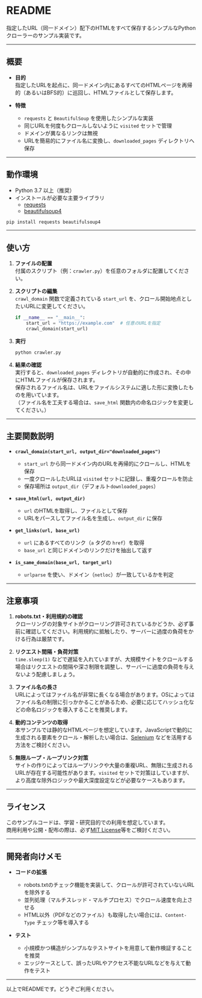 # README

指定したURL（同一ドメイン）配下のHTMLをすべて保存するシンプルなPythonクローラーのサンプル実装です。

---

## 概要

- **目的**  
  指定したURLを起点に、同一ドメイン内にあるすべてのHTMLページを再帰的（あるいはBFS的）に巡回し、HTMLファイルとして保存します。

- **特徴**  
  - `requests` と `BeautifulSoup` を使用したシンプルな実装  
  - 同じURLを何度もクロールしないように `visited` セットで管理  
  - ドメインが異なるリンクは無視  
  - URLを簡易的にファイル名に変換し、`downloaded_pages` ディレクトリへ保存

---

## 動作環境

- Python 3.7 以上（推奨）
- インストールが必要な主要ライブラリ
  - [requests](https://pypi.org/project/requests/)
  - [beautifulsoup4](https://pypi.org/project/beautifulsoup4/)

```bash
pip install requests beautifulsoup4
```

---

## 使い方

1. **ファイルの配置**  
   付属のスクリプト（例：`crawler.py`）を任意のフォルダに配置してください。

2. **スクリプトの編集**  
   `crawl_domain` 関数で定義されている `start_url` を、クロール開始地点としたいURLに変更してください。

   ```python
   if __name__ == "__main__":
       start_url = "https://example.com"  # 任意のURLを指定
       crawl_domain(start_url)
   ```

3. **実行**  

   ```bash
   python crawler.py
   ```

4. **結果の確認**  
   実行すると、`downloaded_pages` ディレクトリが自動的に作成され、その中にHTMLファイルが保存されます。  
   保存されるファイル名は、URLをファイルシステムに適した形に変換したものを用いています。  
   （ファイル名を工夫する場合は、`save_html` 関数内の命名ロジックを変更してください。）

---

## 主要関数説明

- **`crawl_domain(start_url, output_dir="downloaded_pages")`**  
  - `start_url` から同一ドメイン内のURLを再帰的にクロールし、HTMLを保存  
  - 一度クロールしたURLは `visited` セットに記録し、重複クロールを防止  
  - 保存場所は `output_dir`（デフォルト`downloaded_pages`）  

- **`save_html(url, output_dir)`**  
  - `url` のHTMLを取得し、ファイルとして保存  
  - URLをパースしてファイル名を生成し、`output_dir` に保存  

- **`get_links(url, base_url)`**  
  - `url` にあるすべてのリンク（`a` タグの `href`）を取得  
  - `base_url` と同じドメインのリンクだけを抽出して返す  

- **`is_same_domain(base_url, target_url)`**  
  - `urlparse` を使い、ドメイン（`netloc`）が一致しているかを判定  

---

## 注意事項

1. **robots.txt・利用規約の確認**  
   クローリングの対象サイトがクローリング許可されているかどうか、必ず事前に確認してください。利用規約に抵触したり、サーバーに過度の負荷をかける行為は厳禁です。

2. **リクエスト間隔・負荷対策**  
   `time.sleep(1)` などで遅延を入れていますが、大規模サイトをクロールする場合はリクエストの間隔や深さ制限を調整し、サーバーに過度の負荷を与えないよう配慮しましょう。

3. **ファイル名の長さ**  
   URLによってはファイル名が非常に長くなる場合があります。OSによってはファイル名の制限に引っかかることがあるため、必要に応じてハッシュ化などの命名ロジックを導入することを推奨します。

4. **動的コンテンツの取得**  
   本サンプルでは静的なHTMLページを想定しています。JavaScriptで動的に生成される要素をクロール・解析したい場合は、[Selenium](https://pypi.org/project/selenium/) などを活用する方法をご検討ください。

5. **無限ループ・ループリンク対策**  
   サイトの作りによってはループリンクや大量の重複URL、無限に生成されるURLが存在する可能性があります。`visited` セットで対策はしていますが、より高度な除外ロジックや最大深度設定などが必要なケースもあります。

---

## ライセンス

このサンプルコードは、学習・研究目的での利用を想定しています。  
商用利用や公開・配布の際は、必ず[MIT License](https://opensource.org/licenses/MIT)等をご検討ください。

---

## 開発者向けメモ

- **コードの拡張**  
  - robots.txtのチェック機能を実装して、クロールが許可されていないURLを除外する  
  - 並列処理（マルチスレッド・マルチプロセス）でクロール速度を向上させる  
  - HTML以外（PDFなどのファイル）も取得したい場合には、`Content-Type` チェック等を導入する  

- **テスト**  
  - 小規模かつ構造がシンプルなテストサイトを用意して動作検証することを推奨  
  - エッジケースとして、誤ったURLやアクセス不能なURLなどを与えて動作をテスト  

---

以上でREADMEです。どうぞご利用ください。
